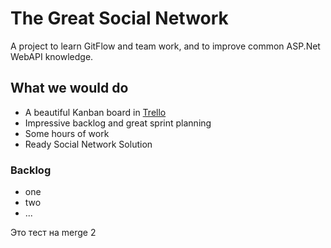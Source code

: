 # The Great Social Network

A project to learn GitFlow and team work, and to improve common ASP.Net WebAPI knowledge.

## What we would do

* A beautiful Kanban board in [Trello](https://trello.com/b/e4uYl28j/skillfactory-social-network)
* Impressive backlog and great sprint planning
* Some hours of work
* Ready Social Network Solution

### Backlog
* one
* two
* ...

Это тест на merge 2
